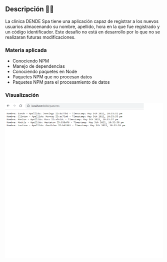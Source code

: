 ## Descripción 👩‍⚕️
La clínica DENDE Spa tiene una aplicación capaz de registrar a los nuevos usuarios almacenando su nombre, apellido, hora en la que fue registrado y un código identificador. Este desafío no está en desarrollo por lo que no se realizaran futuras modificaciones.

### Materia aplicada
- Conociendo NPM
- Manejo de dependencias
- Conociendo paquetes en Node
- Paquetes NPM que no procesan datos
- Paquetes NPM para el procesamiento de datos

### Visualización

![](https://github.com/aleyire/citas_medicas/blob/main/img/preview.png)
